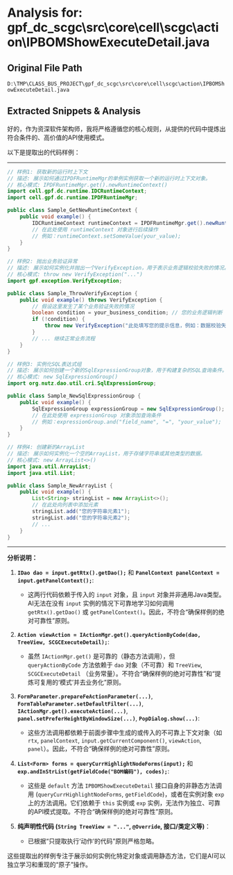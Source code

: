 # Analysis for: gpf_dc_scgc\src\core\cell\scgc\action\IPBOMShowExecuteDetail.java

## Original File Path
`D:\TMP\CLASS_BUS_PROJECT\gpf_dc_scgc\src\core\cell\scgc\action\IPBOMShowExecuteDetail.java`

## Extracted Snippets & Analysis
好的，作为资深软件架构师，我将严格遵循您的核心规则，从提供的代码中提炼出符合条件的、高价值的API使用模式。

以下是提取出的代码样例：

---

```java
// 样例1: 获取新的运行时上下文
// 描述: 展示如何通过IPDFRuntimeMgr的单例实例获取一个新的运行时上下文对象。
// 核心模式: IPDFRuntimeMgr.get().newRuntimeContext()
import cell.gpf.dc.runtime.IDCRuntimeContext;
import cell.gpf.dc.runtime.IPDFRuntimeMgr;

public class Sample_GetNewRuntimeContext {
    public void example() {
        IDCRuntimeContext runtimeContext = IPDFRuntimeMgr.get().newRuntimeContext();
        // 在此处使用 runtimeContext 对象进行后续操作
        // 例如：runtimeContext.setSomeValue(your_value);
    }
}
```

```java
// 样例2: 抛出业务验证异常
// 描述: 展示如何实例化并抛出一个VerifyException，用于表示业务逻辑校验失败的情况。
// 核心模式: throw new VerifyException("...")
import gpf.exception.VerifyException;

public class Sample_ThrowVerifyException {
    public void example() throws VerifyException {
        // 假设这里发生了某个业务验证失败的情况
        boolean condition = your_business_condition; // 您的业务逻辑判断
        if (!condition) {
            throw new VerifyException("此处填写您的提示信息，例如：数据校验失败");
        }
        // ... 继续正常业务流程
    }
}
```

```java
// 样例3: 实例化SQL表达式组
// 描述: 展示如何创建一个新的SqlExpressionGroup对象，用于构建复杂的SQL查询条件。
// 核心模式: new SqlExpressionGroup()
import org.nutz.dao.util.cri.SqlExpressionGroup;

public class Sample_NewSqlExpressionGroup {
    public void example() {
        SqlExpressionGroup expressionGroup = new SqlExpressionGroup();
        // 在此处使用 expressionGroup 对象添加查询条件
        // 例如：expressionGroup.and("field_name", "=", "your_value");
    }
}
```

```java
// 样例4: 创建新的ArrayList
// 描述: 展示如何实例化一个空的ArrayList，用于存储字符串或其他类型的数据。
// 核心模式: new ArrayList<>()
import java.util.ArrayList;
import java.util.List;

public class Sample_NewArrayList {
    public void example() {
        List<String> stringList = new ArrayList<>();
        // 在此处向列表中添加元素
        stringList.add("您的字符串元素1");
        stringList.add("您的字符串元素2");
        // ...
    }
}
```

---

**分析说明：**

1.  **`IDao dao = input.getRtx().getDao();`** 和 **`PanelContext panelContext = input.getPanelContext();`**:
    *   这两行代码依赖于传入的 `input` 对象，且 `input` 对象并非通用Java类型。AI无法在没有 `input` 实例的情况下可靠地学习如何调用 `getRtx().getDao()` 或 `getPanelContext()`。因此，不符合“确保样例的绝对可靠性”原则。

2.  **`Action viewAction = IActionMgr.get().queryActionByCode(dao, TreeView, SCGCExecuteDetail);`**:
    *   虽然 `IActionMgr.get()` 是可靠的（静态方法调用），但 `queryActionByCode` 方法依赖于 `dao` 对象（不可靠）和 `TreeView`, `SCGCExecuteDetail` （业务常量）。不符合“确保样例的绝对可靠性”和“提炼可复用的‘模式’并去业务化”原则。

3.  **`FormParameter.prepareFeActionParameter(...)`**, **`FormTableParameter.setDefaultFilter(...)`**, **`IActionMgr.get().executeAction(...)`**, **`panel.setPreferHeightByWindowSize(...)`**, **`PopDialog.show(...)`**:
    *   这些方法调用都依赖于前面步骤中生成的或传入的不可靠上下文对象（如 `rtx`, `panelContext`, `input.getCurrentComponent()`, `viewAction`, `panel`）。因此，不符合“确保样例的绝对可靠性”原则。

4.  **`List<Form> forms = queryCurrHighlightNodeForms(input);`** 和 **`exp.andInStrList(getFieldCode("BOM编码"), codes);`**:
    *   这些是 `default` 方法 `IPBOMShowExecuteDetail` 接口自身的非静态方法调用 (`queryCurrHighlightNodeForms`, `getFieldCode`)，或者在实例对象 `exp` 上的方法调用。它们依赖于 `this` 实例或 `exp` 实例，无法作为独立、可靠的API模式提取。不符合“确保样例的绝对可靠性”原则。

5.  **纯声明性代码 (`String TreeView = "..."`, `@Override`, 接口/类定义等)**：
    *   已根据“只提取执行‘动作’的代码”原则严格忽略。

这些提取出的样例专注于展示如何实例化特定对象或调用静态方法，它们是AI可以独立学习和重现的“原子”操作。